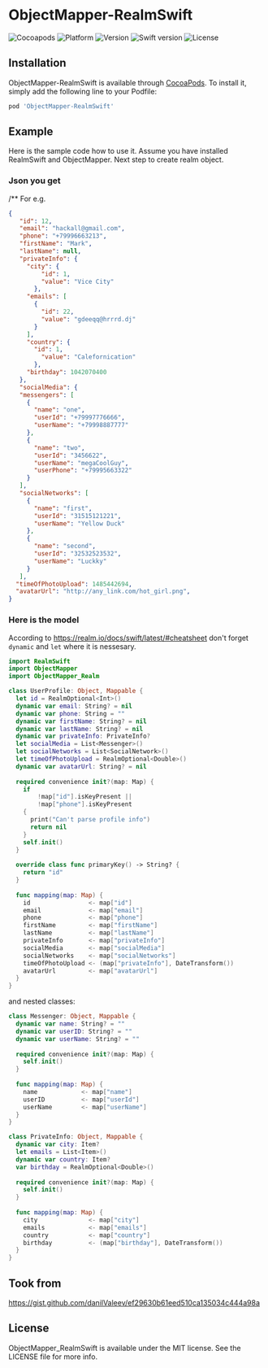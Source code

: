 # ObjectMapper-RealmSwift

![Cocoapods](https://img.shields.io/badge/pod-available-brightgreen.svg?style=flat)
![Platform](https://img.shields.io/badge/platform-ios-blue.svg?style=flat)
![Version](https://img.shields.io/badge/version-0.1.0-blue.svg?style=flat)
![Swift version](https://img.shields.io/badge/Swift-3.0-orange.svg?style=flat)
![License](https://img.shields.io/badge/license-MIT-lightgrey.svg?style=flat)
 
## Installation

ObjectMapper-RealmSwift is available through [CocoaPods](http://cocoapods.org). To install
it, simply add the following line to your Podfile:

```ruby
pod 'ObjectMapper-RealmSwift'
```

## Example

Here is the sample code how to use it. Assume you have installed RealmSwift and ObjectMapper. Next step to create realm object. 

### Json you get
/**
 For e.g.
 ```json
 {
    "id": 12,
    "email": "hackall@gmail.com",
    "phone": "+79996663213",
    "firstName": "Mark",
    "lastName": null,
    "privateInfo": {
      "city": {
          "id": 1,
          "value": "Vice City"
        },
      "emails": [
        {
          "id": 22,
          "value": "gdeeqq@hrrrd.dj"
        }
      ],
      "country": {
        "id": 1,
          "value": "Calefornication"
        },
      "birthday": 1042070400
    },
    "socialMedia": {
    "messengers": [
      {
        "name": "one",
        "userId": "+79997776666",
        "userName": "+79998887777"
      },
      {
        "name": "two",
        "userId": "3456622",
        "userName": "megaCoolGuy",
        "userPhone": "+79995663322"
      }
    ],
    "socialNetworks": [
      {
        "name": "first",
        "userId": "31515121221",
        "userName": "Yellow Duck"
      },
      {
        "name": "second",
        "userId": "32532523532",
        "userName": "Luckky"
      }
    ],
   "timeOfPhotoUpload": 1485442694,
   "avatarUrl": "http://any_link.com/hot_girl.png",
 }
```

### Here is the model
According to https://realm.io/docs/swift/latest/#cheatsheet don't forget `dynamic` and `let` where it is nessesary.
```swift
import RealmSwift
import ObjectMapper
import ObjectMapper_Realm

class UserProfile: Object, Mappable {
  let id = RealmOptional<Int>()
  dynamic var email: String? = nil
  dynamic var phone: String = ""
  dynamic var firstName: String? = nil
  dynamic var lastName: String? = nil
  dynamic var privateInfo: PrivateInfo?
  let socialMedia = List<Messenger>()
  let socialNetworks = List<SocialNetwork>()
  let timeOfPhotoUpload = RealmOptional<Double>()
  dynamic var avatarUrl: String? = nil
  
  required convenience init?(map: Map) {
    if
        !map["id"].isKeyPresent ||
        !map["phone"].isKeyPresent
    {
      print("Can't parse profile info")
      return nil
    }
    self.init()
  }
  
  override class func primaryKey() -> String? {
    return "id"
  }
  
  func mapping(map: Map) {
    id                <- map["id"]
    email             <- map["email"]
    phone             <- map["phone"]
    firstName         <- map["firstName"]
    lastName          <- map["lastName"]
    privateInfo       <- map["privateInfo"]
    socialMedia       <- map["socialMedia"]
    socialNetworks    <- map["socialNetworks"]
    timeOfPhotoUpload <- (map["privateInfo"], DateTransform())
    avatarUrl         <- map["avatarUrl"]
  }
}
```

and nested classes: 

```swift
class Messenger: Object, Mappable {
  dynamic var name: String? = ""
  dynamic var userID: String? = ""
  dynamic var userName: String? = ""
  
  required convenience init?(map: Map) {
    self.init()
  }
  
  func mapping(map: Map) {
    name            <- map["name"]
    userID          <- map["userId"]
    userName        <- map["userName"]
  }
}
```
```swift
class PrivateInfo: Object, Mappable {
  dynamic var city: Item?
  let emails = List<Item>()
  dynamic var country: Item?
  var birthday = RealmOptional<Double>()
  
  required convenience init?(map: Map) {
    self.init()
  }
  
  func mapping(map: Map) {
    city              <- map["city"]
    emails            <- map["emails"]
    country           <- map["country"]
    birthday          <- (map["birthday"], DateTransform())
  }
}
```

## Took from

https://gist.github.com/danilValeev/ef29630b61eed510ca135034c444a98a

## License

ObjectMapper_RealmSwift is available under the MIT license. See the LICENSE file for more info.
